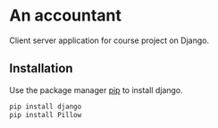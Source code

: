 # An accountant

Client server application for course project on Django.

## Installation

Use the package manager [pip](https://pip.pypa.io/en/stable/) to install django.

```bash
pip install django
pip install Pillow
```